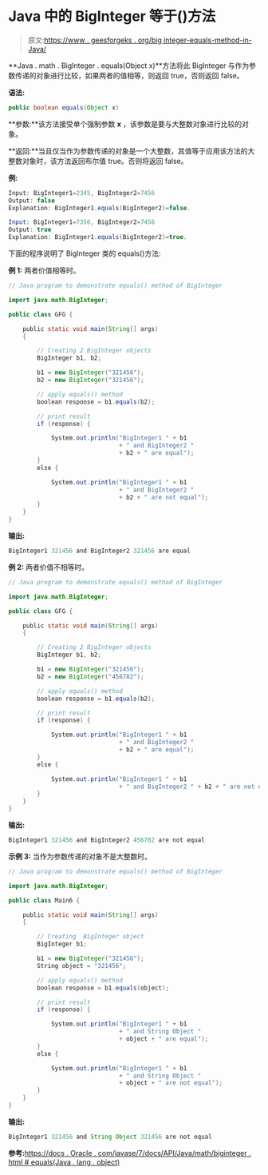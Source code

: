 # Java 中的 BigInteger 等于()方法

> 原文:[https://www . geesforgeks . org/big integer-equals-method-in-Java/](https://www.geeksforgeeks.org/biginteger-equals-method-in-java/)

**Java . math . BigInteger . equals(Object x)**方法将此 BigInteger 与作为参数传递的对象进行比较，如果两者的值相等，则返回 true，否则返回 false。

**语法:**

```java
public boolean equals(Object x)
```

**参数:**该方法接受单个强制参数 **x** ，该参数是要与大整数对象进行比较的对象。

**返回:**当且仅当作为参数传递的对象是一个大整数，其值等于应用该方法的大整数对象时，该方法返回布尔值 true。否则将返回 false。

**例:**

```java
Input: BigInteger1=2345, BigInteger2=7456
Output: false
Explanation: BigInteger1.equals(BigInteger2)=false.

Input: BigInteger1=7356, BigInteger2=7456
Output: true
Explanation: BigInteger1.equals(BigInteger2)=true.

```

下面的程序说明了 BigInteger 类的 equals()方法:

**例 1:** 两者价值相等时。

```java
// Java program to demonstrate equals() method of BigInteger

import java.math.BigInteger;

public class GFG {

    public static void main(String[] args)
    {

        // Creating 2 BigInteger objects
        BigInteger b1, b2;

        b1 = new BigInteger("321456");
        b2 = new BigInteger("321456");

        // apply equals() method
        boolean response = b1.equals(b2);

        // print result
        if (response) {

            System.out.println("BigInteger1 " + b1
                               + " and BigInteger2 "
                               + b2 + " are equal");
        }
        else {

            System.out.println("BigInteger1 " + b1
                               + " and BigInteger2 "
                               + b2 + " are not equal");
        }
    }
}
```

**输出:**

```java
BigInteger1 321456 and BigInteger2 321456 are equal

```

**例 2:** 两者价值不相等时。

```java
// Java program to demonstrate equals() method of BigInteger

import java.math.BigInteger;

public class GFG {

    public static void main(String[] args)
    {

        // Creating 2 BigInteger objects
        BigInteger b1, b2;

        b1 = new BigInteger("321456");
        b2 = new BigInteger("456782");

        // apply equals() method
        boolean response = b1.equals(b2);

        // print result
        if (response) {

            System.out.println("BigInteger1 " + b1
                               + " and BigInteger2 "
                               + b2 + " are equal");
        }
        else {

            System.out.println("BigInteger1 " + b1
                               + " and BigInteger2 " + b2 + " are not equal");
        }
    }
}
```

**输出:**

```java
BigInteger1 321456 and BigInteger2 456782 are not equal

```

**示例 3:** 当作为参数传递的对象不是大整数时。

```java
// Java program to demonstrate equals() method of BigInteger

import java.math.BigInteger;

public class Main6 {

    public static void main(String[] args)
    {

        // Creating  BigInteger object
        BigInteger b1;

        b1 = new BigInteger("321456");
        String object = "321456";

        // apply equals() method
        boolean response = b1.equals(object);

        // print result
        if (response) {

            System.out.println("BigInteger1 " + b1
                               + " and String Object "
                               + object + " are equal");
        }
        else {

            System.out.println("BigInteger1 " + b1
                               + " and String Object "
                               + object + " are not equal");
        }
    }
}
```

**输出:**

```java
BigInteger1 321456 and String Object 321456 are not equal

```

**参考:**[https://docs . Oracle . com/javase/7/docs/API/Java/math/biginteger . html # equals(Java . lang . object)](https://docs.oracle.com/javase/7/docs/api/java/math/BigInteger.html#equals(java.lang.Object))